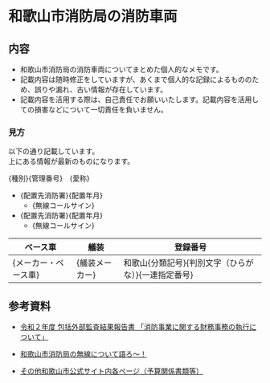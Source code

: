 # 和歌山市消防局の消防車両

## 内容
- 和歌山市消防局の消防車両についてまとめた個人的なメモです。
- 記載内容は随時修正をしていますが、あくまで個人的な記録によるもののため、誤りや漏れ、古い情報が存在しています。
- 記載内容を活用する際は、自己責任でお願いいたします。記載内容を活用しての損害などについて一切責任を負いません。

### 見方
以下の通り記載しています。  
上にある情報が最新のものになります。  

{種別}{管理番号}　{愛称}
- {配置先消防署}{配置年月}
    - {無線コールサイン}
- {配置先消防署}{配置年月}
    - {無線コールサイン}

| ベース車 | 艤装 | 登録番号 |
| - | - | - |
| {メーカー・ベース車} | {艤装メーカー} | 和歌山{分類記号}{判別文字（ひらがな）}{一連指定番号} |

## 参考資料
- [令和２年度 包括外部監査結果報告書 「消防事業に関する財務事務の執行について」](http://www.city.wakayama.wakayama.jp/_res/projects/default_project/_page_/001/008/416/R2houkatsu-030301.pdf)

- [和歌山市消防局の無線について語ろ～！](https://hobby.5ch.net/test/read.cgi/radio/1043249211/)
- [その他和歌山市公式サイト内各ページ（予算関係書類等）](http://www.city.wakayama.wakayama.jp/)